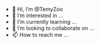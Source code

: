 - 👋 Hi, I’m @TemyZoo
- 👀 I’m interested in ...
- 🌱 I’m currently learning ...
- 💞️ I’m looking to collaborate on ...
- 📫 How to reach me ...

<!---
TemyZoo/TemyZoo is a ✨ special ✨ repository because its `README.md` (this file) appears on your GitHub profile.
You can click the Preview link to take a look at your changes.
--->
